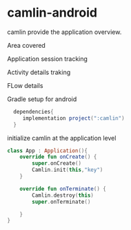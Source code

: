# camlin-android

camlin provide the application overview.

Area covered

Application session tracking

Activity details traking

FLow details

Gradle setup for android

```gradle
  dependencies{
     implementation project(":camlin")
  }
```

initialize camlin at the application level

```kotlin
class App : Application(){
    override fun onCreate() {
        super.onCreate()
        Camlin.init(this,"key")
    }

    override fun onTerminate() {
        Camlin.destroy(this)
        super.onTerminate()

    }
}
```

